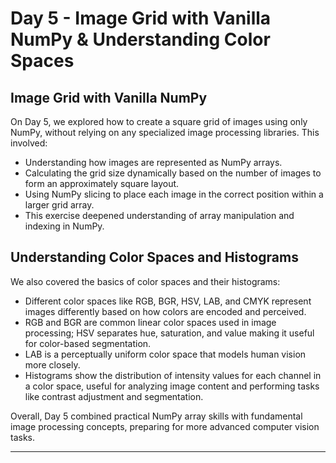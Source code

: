 # Day 5 - Image Grid with Vanilla NumPy & Understanding Color Spaces

## Image Grid with Vanilla NumPy
On Day 5, we explored how to create a square grid of images using only NumPy, without relying on any specialized image processing libraries. This involved:

- Understanding how images are represented as NumPy arrays.
- Calculating the grid size dynamically based on the number of images to form an approximately square layout.
- Using NumPy slicing to place each image in the correct position within a larger grid array.
- This exercise deepened understanding of array manipulation and indexing in NumPy.


## Understanding Color Spaces and Histograms
We also covered the basics of color spaces and their histograms:

- Different color spaces like RGB, BGR, HSV, LAB, and CMYK represent images differently based on how colors are encoded and perceived.
- RGB and BGR are common linear color spaces used in image processing; HSV separates hue, saturation, and value making it useful for color-based segmentation.
- LAB is a perceptually uniform color space that models human vision more closely.
- Histograms show the distribution of intensity values for each channel in a color space, useful for analyzing image content and performing tasks like contrast adjustment and segmentation.

Overall, Day 5 combined practical NumPy array skills with fundamental image processing concepts, preparing for more advanced computer vision tasks.

---
